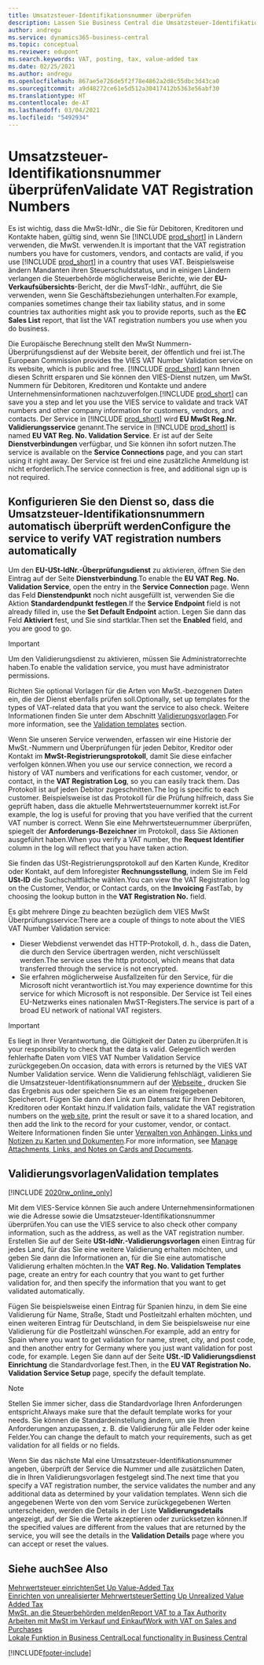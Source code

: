 ```yaml
---
title: Umsatzsteuer-Identifikationsnummer überprüfen
description: Lassen Sie Business Central die Umsatzsteuer-Identifikationsnummern und andere Unternehmensinformationen für Ihre Kontakte, Kunden und Lieferanten basierend auf dem VIES-Mehrwertsteuernummern-Validierungsdienst der Europäischen Union validieren.
author: andregu
ms.service: dynamics365-business-central
ms.topic: conceptual
ms.reviewer: edupont
ms.search.keywords: VAT, posting, tax, value-added tax
ms.date: 02/25/2021
ms.author: andregu
ms.openlocfilehash: 867ae5e726de5f2f78e4862a2d8c55dbc3d43ca0
ms.sourcegitcommit: a9d48272ce61e5d512a30417412b5363e56abf30
ms.translationtype: HT
ms.contentlocale: de-AT
ms.lasthandoff: 03/04/2021
ms.locfileid: "5492934"
---
```

# <a name="validate-vat-registration-numbers"></a><span data-ttu-id="bd825-103">Umsatzsteuer-Identifikationsnummer überprüfen</span><span class="sxs-lookup"><span data-stu-id="bd825-103">Validate VAT Registration Numbers</span></span>

<span data-ttu-id="bd825-104">Es ist wichtig, dass die MwSt-IdNr., die Sie für Debitoren, Kreditoren und Kontakte haben, gültig sind, wenn Sie [!INCLUDE [prod_short](includes/prod_short.md)] in Ländern verwenden, die MwSt. verwenden.</span><span class="sxs-lookup"><span data-stu-id="bd825-104">It is important that the VAT registration numbers you have for customers, vendors, and contacts are valid, if you use [!INCLUDE [prod_short](includes/prod_short.md)] in a country that uses VAT.</span></span> <span data-ttu-id="bd825-105">Beispielsweise ändern Mandanten ihren Steuerschuldstatus, und in einigen Ländern verlangen die Steuerbehörde möglicherweise Berichte, wie der **EU-Verkaufsübersichts**-Bericht, der die MwsT-IdNr., aufführt, die Sie verwenden, wenn Sie Geschäftsbeziehungen unterhalten.</span><span class="sxs-lookup"><span data-stu-id="bd825-105">For example, companies sometimes change their tax liability status, and in some countries tax authorities might ask you to provide reports, such as the **EC Sales List** report, that list the VAT registration numbers you use when you do business.</span></span>

<span data-ttu-id="bd825-106">Die Europäische Berechnung stellt den MwSt Nummern-Überprüfungsdienst auf der Website bereit, der öffentlich und frei ist.</span><span class="sxs-lookup"><span data-stu-id="bd825-106">The European Commission provides the VIES VAT Number Validation service on its website, which is public and free.</span></span> <span data-ttu-id="bd825-107">[!INCLUDE [prod_short](includes/prod_short.md)] kann Ihnen diesen Schritt ersparen und Sie können den VIES-Dienst nutzen, um MwSt. Nummern für Debitoren, Kreditoren und Kontakte und andere Unternehmensinformationen nachzuverfolgen.</span><span class="sxs-lookup"><span data-stu-id="bd825-107">[!INCLUDE [prod_short](includes/prod_short.md)] can save you a step and let you use the VIES service to validate and track VAT numbers and other company information for customers, vendors, and contacts.</span></span> <span data-ttu-id="bd825-108">Der Service in [!INCLUDE [prod_short](includes/prod_short.md)] wird **EU MwSt Reg.Nr. Validierungsservice** genannt.</span><span class="sxs-lookup"><span data-stu-id="bd825-108">The service in [!INCLUDE [prod_short](includes/prod_short.md)] is named **EU VAT Reg. No. Validation Service**.</span></span> <span data-ttu-id="bd825-109">Er ist auf der Seite **Dienstverbindungen** verfügbar, und Sie können ihn sofort nutzen.</span><span class="sxs-lookup"><span data-stu-id="bd825-109">The service is available on the **Service Connections** page, and you can start using it right away.</span></span> <span data-ttu-id="bd825-110">Der Service ist frei und eine zusätzliche Anmeldung ist nicht erforderlich.</span><span class="sxs-lookup"><span data-stu-id="bd825-110">The service connection is free, and additional sign up is not required.</span></span>

## <a name="configure-the-service-to-verify-vat-registration-numbers-automatically"></a><span data-ttu-id="bd825-111">Konfigurieren Sie den Dienst so, dass die Umsatzsteuer-Identifikationsnummern automatisch überprüft werden</span><span class="sxs-lookup"><span data-stu-id="bd825-111">Configure the service to verify VAT registration numbers automatically</span></span>

<span data-ttu-id="bd825-112">Um den **EU-USt-IdNr.-Überprüfungsdienst** zu aktivieren, öffnen Sie den Eintrag auf der Seite **Dienstverbindung**.</span><span class="sxs-lookup"><span data-stu-id="bd825-112">To enable the **EU VAT Reg. No. Validation Service**, open the entry in the **Service Connection** page.</span></span> <span data-ttu-id="bd825-113">Wenn das Feld **Dienstendpunkt** noch nicht ausgefüllt ist, verwenden Sie die Aktion **Standardendpunkt festlegen**.</span><span class="sxs-lookup"><span data-stu-id="bd825-113">If the **Service Endpoint** field is not already filled in, use the **Set Default Endpoint** action.</span></span> <span data-ttu-id="bd825-114">Legen Sie dann das Feld **Aktiviert** fest, und Sie sind startklar.</span><span class="sxs-lookup"><span data-stu-id="bd825-114">Then set the **Enabled** field, and you are good to go.</span></span>  

> [!IMPORTANT]
> <span data-ttu-id="bd825-115">Um den Validierungsdienst zu aktivieren, müssen Sie Administratorrechte haben.</span><span class="sxs-lookup"><span data-stu-id="bd825-115">To enable the validation service, you must have administrator permissions.</span></span>

<span data-ttu-id="bd825-116">Richten Sie optional Vorlagen für die Arten von MwSt.-bezogenen Daten ein, die der Dienst ebenfalls prüfen soll.</span><span class="sxs-lookup"><span data-stu-id="bd825-116">Optionally, set up templates for the types of VAT-related data that you want the service to also check.</span></span> <span data-ttu-id="bd825-117">Weitere Informationen finden Sie unter dem Abschnitt [Validierungsvorlagen](#validation-templates).</span><span class="sxs-lookup"><span data-stu-id="bd825-117">For more information, see the [Validation templates](#validation-templates) section.</span></span>

<span data-ttu-id="bd825-118">Wenn Sie unseren Service verwenden, erfassen wir eine Historie der MwSt.-Nummern und Überprüfungen für jeden Debitor, Kreditor oder Kontakt im **MwSt-Registrierungsprotokoll**, damit Sie diese einfacher verfolgen können.</span><span class="sxs-lookup"><span data-stu-id="bd825-118">When you use our service connection, we record a history of VAT numbers and verifications for each customer, vendor, or contact, in the **VAT Registration Log**, so you can easily track them.</span></span> <span data-ttu-id="bd825-119">Das Protokoll ist auf jeden Debitor zugeschnitten.</span><span class="sxs-lookup"><span data-stu-id="bd825-119">The log is specific to each customer.</span></span> <span data-ttu-id="bd825-120">Beispielsweise ist das Protokoll für die Prüfung hilfreich, dass Sie geprüft haben, dass die aktuelle Mehrwertsteuernummer korrekt ist.</span><span class="sxs-lookup"><span data-stu-id="bd825-120">For example, the log is useful for proving that you have verified that the current VAT number is correct.</span></span> <span data-ttu-id="bd825-121">Wenn Sie eine Mehrwertsteuernummer überprüfen, spiegelt der **Anforderungs-Bezeichner** im Protokoll, dass Sie Aktionen ausgeführt haben.</span><span class="sxs-lookup"><span data-stu-id="bd825-121">When you verify a VAT number, the **Request Identifier** column in the log will reflect that you have taken action.</span></span>

<span data-ttu-id="bd825-122">Sie finden das USt-Registrierungsprotokoll auf den Karten Kunde, Kreditor oder Kontakt, auf dem Inforegister **Rechnungsstellung**, indem Sie im Feld **USt-ID** die Suchschaltfläche wählen.</span><span class="sxs-lookup"><span data-stu-id="bd825-122">You can view the VAT Registration log on the Customer, Vendor, or Contact cards, on the **Invoicing** FastTab, by choosing the lookup button in the **VAT Registration No.** field.</span></span>  

<span data-ttu-id="bd825-123">Es gibt mehrere Dinge zu beachten bezüglich dem VIES MwSt Überprüfungsservice:</span><span class="sxs-lookup"><span data-stu-id="bd825-123">There are a couple of things to note about the VIES VAT Number Validation service:</span></span>

* <span data-ttu-id="bd825-124">Dieser Webdienst verwendet das HTTP-Protokoll, d. h., dass die Daten, die durch den Service übertragen werden, nicht verschlüsselt werden.</span><span class="sxs-lookup"><span data-stu-id="bd825-124">The service uses the http protocol, which means that data transferred through the service is not encrypted.</span></span>  
* <span data-ttu-id="bd825-125">Sie erfahren möglicherweise Ausfallzeiten für den Service, für die Microsoft nicht verantwortlich ist.</span><span class="sxs-lookup"><span data-stu-id="bd825-125">You may experience downtime for this service for which Microsoft is not responsible.</span></span> <span data-ttu-id="bd825-126">Der Service ist Teil eines EU-Netzwerks eines nationalen MwST-Registers.</span><span class="sxs-lookup"><span data-stu-id="bd825-126">The service is part of a broad EU network of national VAT registers.</span></span>

> [!IMPORTANT]
> <span data-ttu-id="bd825-127">Es liegt in Ihrer Verantwortung, die Gültigkeit der Daten zu überprüfen.</span><span class="sxs-lookup"><span data-stu-id="bd825-127">It is your responsibility to check that the data is valid.</span></span> <span data-ttu-id="bd825-128">Gelegentlich werden fehlerhafte Daten vom VIES VAT Number Validation Service zurückgegeben.</span><span class="sxs-lookup"><span data-stu-id="bd825-128">On occasion, data with errors is returned by the VIES VAT Number Validation service.</span></span> <span data-ttu-id="bd825-129">Wenn die Validierung fehlschlägt, validieren Sie die Umsatzsteuer-Identifikationsnummern auf der [Webseite ](https://ec.europa.eu/taxation_customs/vies/), drucken Sie das Ergebnis aus oder speichern Sie es an einem freigegebenen Speicherort. Fügen Sie dann den Link zum Datensatz für Ihren Debitoren, Kreditoren oder Kontakt hinzu.</span><span class="sxs-lookup"><span data-stu-id="bd825-129">If validation fails, validate the VAT registration numbers on the [web site](https://ec.europa.eu/taxation_customs/vies/), print the result or save it to a shared location, and then add the link to the record for your customer, vendor, or contact.</span></span> <span data-ttu-id="bd825-130">Weitere Informationen finden Sie unter [Verwalten von Anhängen, Links und Notizen zu Karten und Dokumenten](ui-how-add-link-to-record.md).</span><span class="sxs-lookup"><span data-stu-id="bd825-130">For more information, see [Manage Attachments, Links, and Notes on Cards and Documents](ui-how-add-link-to-record.md).</span></span>

## <a name="validation-templates"></a><span data-ttu-id="bd825-131">Validierungsvorlagen</span><span class="sxs-lookup"><span data-stu-id="bd825-131">Validation templates</span></span>

[!INCLUDE [2020rw_online_only](includes/2020rw_online_only.md)]

<span data-ttu-id="bd825-132">Mit dem VIES-Service können Sie auch andere Unternehmensinformationen wie die Adresse sowie die Umsatzsteuer-Identifikationsnummer überprüfen.</span><span class="sxs-lookup"><span data-stu-id="bd825-132">You can use the VIES service to also check other company information, such as the address, as well as the VAT registration number.</span></span> <span data-ttu-id="bd825-133">Erstellen Sie auf der Seite **USt-IdNr.-Validierungsvorlagen** einen Eintrag für jedes Land, für das Sie eine weitere Validierung erhalten möchten, und geben Sie dann die Informationen an, für die Sie eine automatische Validierung erhalten möchten.</span><span class="sxs-lookup"><span data-stu-id="bd825-133">In the **VAT Reg. No. Validation Templates** page, create an entry for each country that you want to get further validation for, and then specify the information that you want to get validated automatically.</span></span>  

<span data-ttu-id="bd825-134">Fügen Sie beispielsweise einen Eintrag für Spanien hinzu, in dem Sie eine Validierung für Name, Straße, Stadt und Postleitzahl erhalten möchten, und einen weiteren Eintrag für Deutschland, in dem Sie beispielsweise nur eine Validierung für die Postleitzahl wünschen.</span><span class="sxs-lookup"><span data-stu-id="bd825-134">For example, add an entry for Spain where you want to get validation for name, street, city, and post code, and then another entry for Germany where you just want validation for post code, for example.</span></span> <span data-ttu-id="bd825-135">Legen Sie dann auf der Seite **USt.-ID Validierungsdienst Einrichtung** die Standardvorlage fest.</span><span class="sxs-lookup"><span data-stu-id="bd825-135">Then, in the **EU VAT Registration No. Validation Service Setup** page, specify the default template.</span></span>  

> [!NOTE]
> <span data-ttu-id="bd825-136">Stellen Sie immer sicher, dass die Standardvorlage Ihren Anforderungen entspricht.</span><span class="sxs-lookup"><span data-stu-id="bd825-136">Always make sure that the default template works for your needs.</span></span> <span data-ttu-id="bd825-137">Sie können die Standardeinstellung ändern, um sie Ihren Anforderungen anzupassen, z. B. die Validierung für alle Felder oder keine Felder.</span><span class="sxs-lookup"><span data-stu-id="bd825-137">You can change the default to match your requirements, such as get validation for all fields or no fields.</span></span>

<span data-ttu-id="bd825-138">Wenn Sie das nächste Mal eine Umsatzsteuer-Identifikationsnummer angeben, überprüft der Service die Nummer und alle zusätzlichen Daten, die in Ihren Validierungsvorlagen festgelegt sind.</span><span class="sxs-lookup"><span data-stu-id="bd825-138">The next time that you specify a VAT registration number, the service validates the number and any additional data as determined by your validation templates.</span></span> <span data-ttu-id="bd825-139">Wenn sich die angegebenen Werte von den vom Service zurückgegebenen Werten unterscheiden, werden die Details in der Liste **Validierungsdetails** angezeigt, auf der Sie die Werte akzeptieren oder zurücksetzen können.</span><span class="sxs-lookup"><span data-stu-id="bd825-139">If the specified values are different from the values that are returned by the service, you will see the details in the **Validation Details** page where you can accept or reset the values.</span></span>  

## <a name="see-also"></a><span data-ttu-id="bd825-140">Siehe auch</span><span class="sxs-lookup"><span data-stu-id="bd825-140">See Also</span></span>

[<span data-ttu-id="bd825-141">Mehrwertsteuer einrichten</span><span class="sxs-lookup"><span data-stu-id="bd825-141">Set Up Value-Added Tax</span></span>](finance-setup-vat.md)  
[<span data-ttu-id="bd825-142">Einrichten von unrealisierter Mehrwertsteuer</span><span class="sxs-lookup"><span data-stu-id="bd825-142">Setting Up Unrealized Value Added Tax</span></span>](finance-setup-unrealized-vat.md)  
[<span data-ttu-id="bd825-143">MwSt. an die Steuerbehörden melden</span><span class="sxs-lookup"><span data-stu-id="bd825-143">Report VAT to a Tax Authority</span></span>](finance-how-report-vat.md)  
[<span data-ttu-id="bd825-144">Arbeiten mit MwSt im Verkauf und Einkauf</span><span class="sxs-lookup"><span data-stu-id="bd825-144">Work with VAT on Sales and Purchases</span></span>](finance-work-with-vat.md)  
[<span data-ttu-id="bd825-145">Lokale Funktion in Business Central</span><span class="sxs-lookup"><span data-stu-id="bd825-145">Local functionality in Business Central</span></span>](about-localization.md)  


[!INCLUDE[footer-include](includes/footer-banner.md)]
